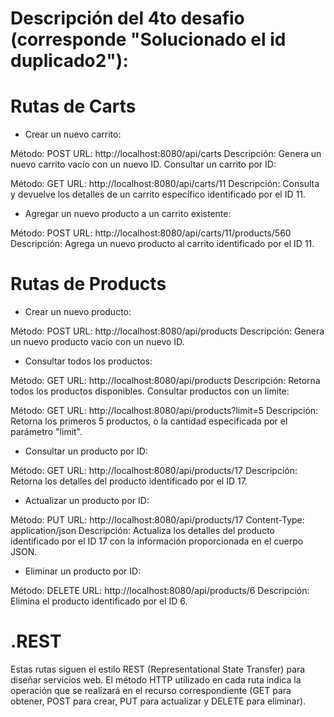 # Descripción del 4to desafio (corresponde "Solucionado el id duplicado2"):

# Rutas de Carts
* Crear un nuevo carrito:

Método: POST
URL: http://localhost:8080/api/carts
Descripción: Genera un nuevo carrito vacío con un nuevo ID.
Consultar un carrito por ID:

Método: GET
URL: http://localhost:8080/api/carts/11
Descripción: Consulta y devuelve los detalles de un carrito específico identificado por el ID 11.
* Agregar un nuevo producto a un carrito existente:

Método: POST
URL: http://localhost:8080/api/carts/11/products/560
Descripción: Agrega un nuevo producto al carrito identificado por el ID 11.
# Rutas de Products
* Crear un nuevo producto:

Método: POST
URL: http://localhost:8080/api/products
Descripción: Genera un nuevo producto vacío con un nuevo ID.
* Consultar todos los productos:

Método: GET
URL: http://localhost:8080/api/products
Descripción: Retorna todos los productos disponibles.
Consultar productos con un límite:

Método: GET
URL: http://localhost:8080/api/products?limit=5
Descripción: Retorna los primeros 5 productos, o la cantidad especificada por el parámetro "limit".
* Consultar un producto por ID:

Método: GET
URL: http://localhost:8080/api/products/17
Descripción: Retorna los detalles del producto identificado por el ID 17.
* Actualizar un producto por ID:

Método: PUT
URL: http://localhost:8080/api/products/17
Content-Type: application/json
Descripción: Actualiza los detalles del producto identificado por el ID 17 con la información proporcionada en el cuerpo JSON.
* Eliminar un producto por ID:

Método: DELETE
URL: http://localhost:8080/api/products/6
Descripción: Elimina el producto identificado por el ID 6.

# .REST
Estas rutas siguen el estilo REST (Representational State Transfer) para diseñar servicios web. El método HTTP utilizado en cada ruta indica la operación que se realizará en el recurso correspondiente (GET para obtener, POST para crear, PUT para actualizar y DELETE para eliminar).